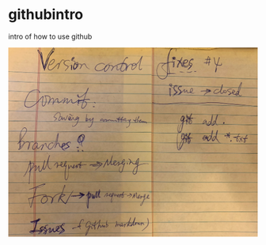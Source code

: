 # githubintro
intro of how to use github


![Image of my notes](https://github.com/weixiongdi/githubintro/blob/master/IMG_2606.JPG)
